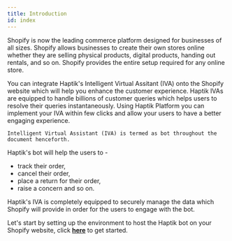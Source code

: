 ```yaml
---
title: Introduction
id: index
---
```


Shopify is now the leading commerce platform designed for businesses of all sizes. Shopify allows businesses to create their own stores online whether they are selling physical products, digital products, handing out rentals, and so on. Shopify provides the entire setup required for any online store.

You can integrate Haptik's Intelligent Virtual Assitant (IVA) onto the Shopify website which will help you enhance the customer experience. Haptik IVAs are equipped to handle billions of customer queries which helps users to resolve their queries instantaneously. Using Haptik Platform you can implement your IVA within few clicks and allow your users to have a better engaging experience.

`Intelligent Virtual Assistant (IVA) is termed as bot throughout the document henceforth.`

Haptik's bot will help the users to - 
* track their order, 
* cancel their order, 
* place a return for their order, 
* raise a concern and so on.
 
Haptik's IVA is completely equipped to securely manage the data which Shopify will provide in order for the users to engage with the bot.

Let's start by setting up the environment to host the Haptik bot on your Shopify website, click [**here**](https://docs.haptik.ai/shopify/setup-shopify) to get started.
